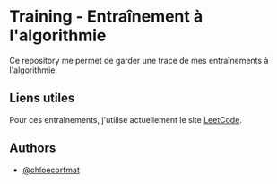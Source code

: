 # Training - Entraînement à l'algorithmie

Ce repository me permet de garder une trace de mes entraînements à l'algorithmie. 

## Liens utiles

Pour ces entraînements, j'utilise actuellement le site [LeetCode](https://leetcode.com/).

## Authors

- [@chloecorfmat](https://www.github.com/chloecorfmat)
